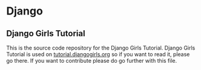 # Django


## Django Girls Tutorial
This is the source code repository for the Django Girls Tutorial. Django Girls Tutorial is used on [tutorial.djangogirls.org](https://tutorial.djangogirls.org/en/) so if you want to read it, please go there. If you want to contribute please do go further with this file.
